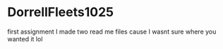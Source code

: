 # DorrellFleets1025
first assignment
I made two read me files cause I wasnt sure where you wanted it lol
